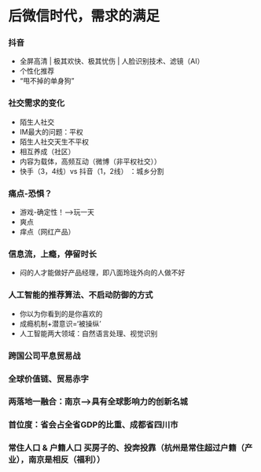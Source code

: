 # 后微信时代，需求的满足

### 抖音 
* 全屏高清 | 极其欢快、极其忧伤 | 人脸识别技术、滤镜（AI）
* 个性化推荐
* “甩不掉的单身狗”

### 社交需求的变化
* 陌生人社交
* IM最大的问题：平权
 * 陌生人社交天生不平权
* 相互养成（社区）
 * 内容为载体，高频互动（微博（非平权社交））
* 快手（3，4线）vs 抖音（1，2线） ：城乡分割

### 痛点-恐惧？
* 游戏-确定性！-->玩一天   
* 爽点
* 痒点（网红产品）

### 信息流，上瘾，停留时长
* 闷的人才能做好产品经理，即八面玲珑外向的人做不好

### 人工智能的推荐算法、不启动防御的方式
* 你以为你看到的是你喜欢的
* 成瘾机制+潜意识=‘被操纵’
* 人工智能两大领域：自然语言处理、视觉识别

### 跨国公司平息贸易战

### 全球价值链、贸易赤字

### 两落地一融合：南京-->具有全球影响力的创新名城

### 首位度：省会占全省GDP的比重、成都省四川市

### 常住人口 & 户籍人口 买房子的、投奔投靠（杭州是常住超过户籍（产业），南京是相反（福利））

